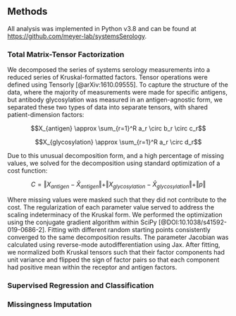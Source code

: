 ## Methods

All analysis was implemented in Python v3.8 and can be found at <https://github.com/meyer-lab/systemsSerology>.

### Total Matrix-Tensor Factorization

We decomposed the series of systems serology measurements into a reduced series of Kruskal-formatted factors. Tensor operations were defined using Tensorly [@arXiv:1610.09555]. To capture the structure of the data, where the majority of measurements were made for specific antigens, but antibody glycosylation was measured in an antigen-agnostic form, we separated these two types of data into separate tensors, with shared patient-dimension factors:

$$X_{antigen} \approx \sum_{r=1}^R a_r \circ b_r \circ c_r$$

$$X_{glycosylation} \approx \sum_{r=1}^R a_r \circ d_r$$

Due to this unusual decomposition form, and a high percentage of missing values, we solved for the decomposition using standard optimization of a cost function:

$$C = \Vert X_{antigen} - \hat{X}_{antigen} \Vert + \Vert X_{glycosylation} - \hat{X}_{glycosylation} \Vert + \Vert p \Vert$$

Where missing values were masked such that they did not contribute to the cost. The regularization of each parameter value served to address the scaling indeterminacy of the Kruskal form. We performed the optimization using the conjugate gradient algorithm within SciPy [@DOI:10.1038/s41592-019-0686-2]. Fitting with different random starting points consistently converged to the same decomposition results. The parameter Jacobian was calculated using reverse-mode autodifferentiation using Jax. After fitting, we normalized both Kruskal tensors such that their factor components had unit variance and flipped the sign of factor pairs so that each component had positive mean within the receptor and antigen factors. 

### Supervised Regression and Classification

### Missingness Imputation




